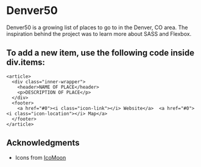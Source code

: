 # Denver50

Denver50 is a growing list of places to go to in the Denver, CO area. The inspiration behind the project was to learn more about SASS and Flexbox.

## To add a new item, use the following code inside div.items:

    <article>
      <div class="inner-wrapper">
        <header>NAME OF PLACE</header>
        <p>DESCRIPTION OF PLACE</p>
      </div>
      <footer>
        <a href="#0"><i class="icon-link"></i> Website</a>  <a href="#0"><i class="icon-location"></i> Map</a>
      </footer>
    </article>

## Acknowledgments
- Icons from [IcoMoon](https://icomoon.io/)

